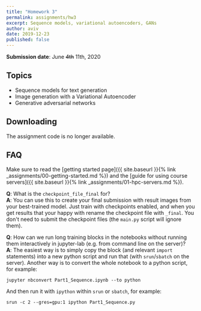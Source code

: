 ```yaml
---
title: "Homework 3"
permalink: assignments/hw3
excerpt: Sequence models, variational autoencoders, GANs
author: aviv
date: 2019-12-23
published: false
---
```


**Submission date**: June ~~4th~~ 11th, 2020

## Topics

- Sequence models for text generation
- Image generation with a Variational Autoencoder
- Generative adversarial networks

## Downloading

The assignment code is no longer available.

## FAQ

Make sure to read the [getting started page]({{ site.baseurl }}{% link _assignments/00-getting-started.md %})
and the [guide for using course servers]({{ site.baseurl }}{% link _assignments/01-hpc-servers.md %}).

**Q**: What is the `checkpoint_file_final` for?  
**A**: You can use this to create your final submission with result images from
your best-trained model. Just train with checkpoints enabled, and when you get
results that your happy with rename the checkpoint file with `_final`.
You don't need to submit the checkpoint files (the `main.py` script will ignore
them).


**Q**: How can we run long training blocks in the notebooks without running
them interactively in jupyter-lab (e.g. from command line on the server)?  
**A**:
The easiest way is to simply copy the block (and relevant `import` statements) into a new
python script and run that (with `srun`/`sbatch` on the server).
Another way is to convert the whole notebook to a python script, for example:
```shell
jupyter nbconvert Part1_Sequence.ipynb --to python
```
And then run it with `ipython` within `srun` or `sbatch`, for example:
```shell
srun -c 2 --gres=gpu:1 ipython Part1_Sequence.py
```

